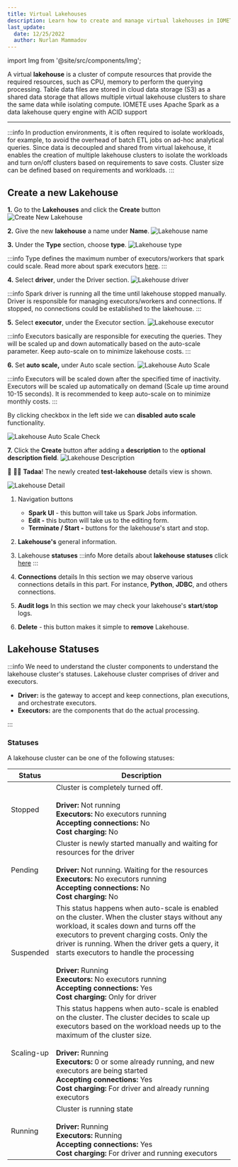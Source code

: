 ```yaml
---
title: Virtual Lakehouses
description: Learn how to create and manage virtual lakehouses in IOMETE, including cluster creation, scaling, and isolation of workloads for optimized performance and cost savings.
last_update:
  date: 12/25/2022
  author: Nurlan Mammadov
---
```


import Img from '@site/src/components/Img';

A virtual **lakehouse** is a cluster of compute resources that provide the required resources, such as CPU, memory to perform the querying processing. Table data files are stored in cloud data storage (S3) as a shared data storage that allows multiple virtual lakehouse clusters to share the same data while isolating compute. IOMETE uses Apache Spark as a data lakehouse query engine with ACID support

---

:::info
In production environments, it is often required to isolate workloads, for example, to avoid the overhead of batch ETL jobs on ad-hoc analytical queries. Since data is decoupled and shared from virtual lakehouse, it enables the creation of multiple lakehouse clusters to isolate the workloads and turn on/off clusters based on requirements to save costs. Cluster size can be defined based on requirements and workloads.
:::

## **Create a new Lakehouse[](https://iomete.com/docs/user-guide/virtual-lakehouses#create-virtual-lakehouse)**

**1.** Go to the **Lakehouses** and click the **Create** button
<Img src="/img/user-guide/virtual-lakehouse/create-new.png" alt="Create New Lakehouse" />
<br />

**2.** Give the new **lakehouse** a name under **Name**.
<Img src="/img/user-guide/virtual-lakehouse/lakehouse-name.png"  alt="Lakehouse name" maxWidth="500px" />
<br />

**3.** Under the **Type** section, choose **type**.
<Img src="/img/user-guide/virtual-lakehouse/lakehouse-type.png" alt="Lakehouse type" maxWidth="500px" />

:::info
Type defines the maximum number of executors/workers that spark could scale. Read more about spark executors [here](https://spark.apache.org/docs/latest/cluster-overview.html).
:::
<br />

**4.** Select **driver**, under the Driver section.
<Img src="/img/user-guide/virtual-lakehouse/lakehouse-driver.png" alt="Lakehouse driver" maxWidth="500px" />

:::info
Spark driver is running all the time until lakehouse stopped manually. Driver is responsible for managing executors/workers and connections. If stopped, no connections could be established to the lakehouse.
:::
<br />

**5.** Select **executor**, under the Executor section.
<Img src="/img/user-guide/virtual-lakehouse/lakehouse-executor.png" alt="Lakehouse executor" maxWidth="500px" />

:::info
Executors basically are responsible for executing the queries. They will be scaled up and down automatically based on the auto-scale parameter. Keep auto-scale on to minimize lakehouse costs.
:::
<br />

**6.** Set **auto scale,** under Auto scale section.
<Img src="/img/user-guide/virtual-lakehouse/lakehouse-autoscale.png" alt="Lakehouse Auto Scale" maxWidth="500px" />

:::info
Executors will be scaled down after the specified time of inactivity. Executors will be scaled up automatically on demand (Scale up time around 10-15 seconds). It is recommended to keep auto-scale on to minimize monthly costs.
:::

By clicking checkbox in the left side we can **disabled** **auto scale** functionality.

<Img src="/img/user-guide/virtual-lakehouse/lakehouse-autoscale-check.png" alt="Lakehouse Auto Scale Check" maxWidth="500px" />
<br />

**7.** Click the **Create** button after adding a **description** to the **optional description field**.
<Img src="/img/user-guide/virtual-lakehouse/lakehouse-desc.png" alt="Lakehouse Description" maxWidth="500px" />
<br />

🎉 🎉🎉 **Tadaa**! The newly created **test-lakehouse** details view is shown.

<Img src="/img/user-guide/virtual-lakehouse/lakehouse-details.png" alt="Lakehouse Detail" />

1.  Navigation buttons
    - **Spark UI** - this button will take us Spark Jobs information.
    - **Edit -** this button will take us to the editing form.
    - **Terminate / Start -** buttons for the lakehouse's start and stop.
2.  **Lakehouse's** general information.
3.  Lakehouse **statuses**
    :::info
    More details about **lakehouse** **statuses** click [here](#lakehouse-statuses)
    :::

4.  **Connections** details
    In this section we may observe various connections details in this part. For instance, **Python**, **JDBC**, and others connections.
5.  **Audit logs**
    In this section we may check your lakehouse's **start**/**stop** logs.

6.  **Delete** - this button makes it simple to **remove** Lakehouse.

## **Lakehouse Statuses[](https://iomete.com/docs/user-guide/virtual-lakehouses#lakehouse-statuses)**

:::info
We need to understand the cluster components to understand the lakehouse cluster's statuses. Lakehouse cluster comprises of driver and executors.

- **Driver:** is the gateway to accept and keep connections, plan executions, and orchestrate executors.
- **Executors:** are the components that do the actual processing.

:::

### Statuses

A lakehouse cluster can be one of the following statuses:

| Status     | Description                                                                                                                                                                                                                                                                                                                                                                                                                             |
| ---------- | --------------------------------------------------------------------------------------------------------------------------------------------------------------------------------------------------------------------------------------------------------------------------------------------------------------------------------------------------------------------------------------------------------------------------------------- |
| Stopped    | Cluster is completely turned off. <br/><br/>**Driver:** Not running<br/>**Executors:** No executors running<br/>**Accepting connections:** No<br/>**Cost charging:** No                                                                                                                                                                                                                                                                 |
| Pending    | Cluster is newly started manually and waiting for resources for the driver<br/><br/>**Driver:** Not running. Waiting for the resources<br/>**Executors:** No executors running<br/>**Accepting connections:** No<br/>**Cost charging:** No                                                                                                                                                                                              |
| Suspended  | This status happens when auto-scale is enabled on the cluster. When the cluster stays without any workload, it scales down and turns off the executors to prevent charging costs. Only the driver is running. When the driver gets a query, it starts executors to handle the processing<br/><br/>**Driver:** Running<br/>**Executors:** No executors running<br/>**Accepting connections:** Yes<br/>**Cost charging:** Only for driver |
| Scaling-up | This status happens when auto-scale is enabled on the cluster. The cluster decides to scale up executors based on the workload needs up to the maximum of the cluster size.<br/><br/>**Driver:** Running<br/>**Executors:** 0 or some already running, and new executors are being started<br/>**Accepting connections:** Yes<br/>**Cost charging:** For driver and already running executors                                           |
| Running    | Cluster is running state<br/><br/>**Driver:** Running<br/>**Executors:** Running<br/>**Accepting connections:** Yes<br/>**Cost charging:** For driver and running executors                                                                                                                                                                                                                                                             |
